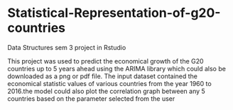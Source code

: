 # Statistical-Representation-of-g20-countries
Data Structures sem 3 project in Rstudio

This project was used to predict the economical growth of the G20 countries up to 5 years ahead using the ARIMA library which could also be downloaded as a png or pdf file. The input dataset contained the economical statistic values of various countries from the year 1960 to 2016.the model could also plot the correlation graph between any 5 countries based on the parameter selected from the user
